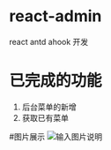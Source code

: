 # react-admin

react antd ahook 开发



# 已完成的功能

1. 后台菜单的新增
2. 获取已有菜单

#图片展示
![输入图片说明](https://images.gitee.com/uploads/images/2021/0418/130123_b591ec70_2093191.png "截屏2021-04-18 下午1.01.09.png")


